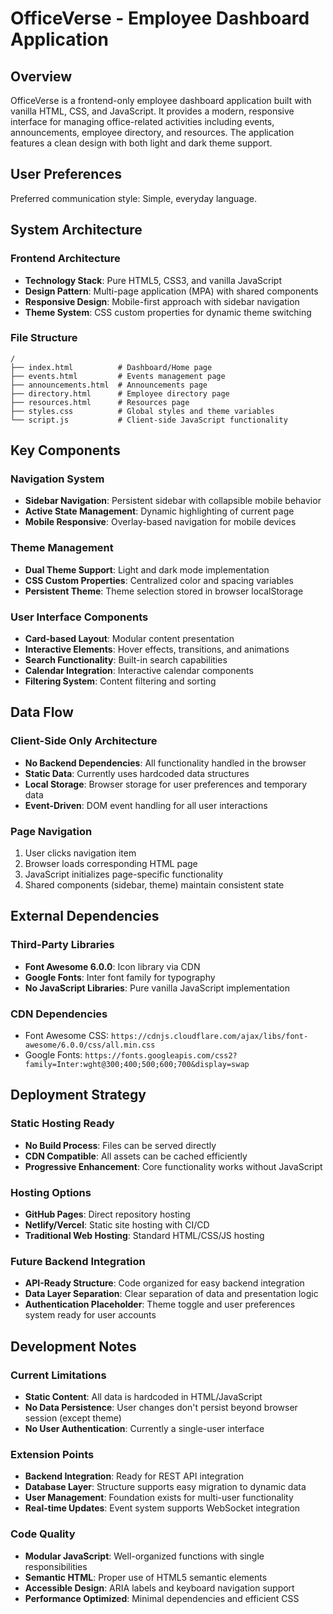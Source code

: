 # OfficeVerse - Employee Dashboard Application

## Overview

OfficeVerse is a frontend-only employee dashboard application built with vanilla HTML, CSS, and JavaScript. It provides a modern, responsive interface for managing office-related activities including events, announcements, employee directory, and resources. The application features a clean design with both light and dark theme support.

## User Preferences

Preferred communication style: Simple, everyday language.

## System Architecture

### Frontend Architecture
- **Technology Stack**: Pure HTML5, CSS3, and vanilla JavaScript
- **Design Pattern**: Multi-page application (MPA) with shared components
- **Responsive Design**: Mobile-first approach with sidebar navigation
- **Theme System**: CSS custom properties for dynamic theme switching

### File Structure
```
/
├── index.html          # Dashboard/Home page
├── events.html         # Events management page
├── announcements.html  # Announcements page
├── directory.html      # Employee directory page
├── resources.html      # Resources page
├── styles.css          # Global styles and theme variables
└── script.js           # Client-side JavaScript functionality
```

## Key Components

### Navigation System
- **Sidebar Navigation**: Persistent sidebar with collapsible mobile behavior
- **Active State Management**: Dynamic highlighting of current page
- **Mobile Responsive**: Overlay-based navigation for mobile devices

### Theme Management
- **Dual Theme Support**: Light and dark mode implementation
- **CSS Custom Properties**: Centralized color and spacing variables
- **Persistent Theme**: Theme selection stored in browser localStorage

### User Interface Components
- **Card-based Layout**: Modular content presentation
- **Interactive Elements**: Hover effects, transitions, and animations
- **Search Functionality**: Built-in search capabilities
- **Calendar Integration**: Interactive calendar components
- **Filtering System**: Content filtering and sorting

## Data Flow

### Client-Side Only Architecture
- **No Backend Dependencies**: All functionality handled in the browser
- **Static Data**: Currently uses hardcoded data structures
- **Local Storage**: Browser storage for user preferences and temporary data
- **Event-Driven**: DOM event handling for all user interactions

### Page Navigation
1. User clicks navigation item
2. Browser loads corresponding HTML page
3. JavaScript initializes page-specific functionality
4. Shared components (sidebar, theme) maintain consistent state

## External Dependencies

### Third-Party Libraries
- **Font Awesome 6.0.0**: Icon library via CDN
- **Google Fonts**: Inter font family for typography
- **No JavaScript Libraries**: Pure vanilla JavaScript implementation

### CDN Dependencies
- Font Awesome CSS: `https://cdnjs.cloudflare.com/ajax/libs/font-awesome/6.0.0/css/all.min.css`
- Google Fonts: `https://fonts.googleapis.com/css2?family=Inter:wght@300;400;500;600;700&display=swap`

## Deployment Strategy

### Static Hosting Ready
- **No Build Process**: Files can be served directly
- **CDN Compatible**: All assets can be cached efficiently
- **Progressive Enhancement**: Core functionality works without JavaScript

### Hosting Options
- **GitHub Pages**: Direct repository hosting
- **Netlify/Vercel**: Static site hosting with CI/CD
- **Traditional Web Hosting**: Standard HTML/CSS/JS hosting

### Future Backend Integration
- **API-Ready Structure**: Code organized for easy backend integration
- **Data Layer Separation**: Clear separation of data and presentation logic
- **Authentication Placeholder**: Theme toggle and user preferences system ready for user accounts

## Development Notes

### Current Limitations
- **Static Content**: All data is hardcoded in HTML/JavaScript
- **No Data Persistence**: User changes don't persist beyond browser session (except theme)
- **No User Authentication**: Currently a single-user interface

### Extension Points
- **Backend Integration**: Ready for REST API integration
- **Database Layer**: Structure supports easy migration to dynamic data
- **User Management**: Foundation exists for multi-user functionality
- **Real-time Updates**: Event system supports WebSocket integration

### Code Quality
- **Modular JavaScript**: Well-organized functions with single responsibilities
- **Semantic HTML**: Proper use of HTML5 semantic elements
- **Accessible Design**: ARIA labels and keyboard navigation support
- **Performance Optimized**: Minimal dependencies and efficient CSS